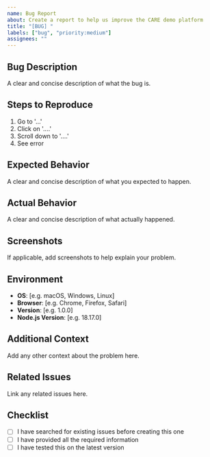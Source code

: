 ```yaml
---
name: Bug Report
about: Create a report to help us improve the CARE demo platform
title: "[BUG] "
labels: ["bug", "priority:medium"]
assignees: ""
---
```


## Bug Description

A clear and concise description of what the bug is.

## Steps to Reproduce

1. Go to '...'
2. Click on '....'
3. Scroll down to '....'
4. See error

## Expected Behavior

A clear and concise description of what you expected to happen.

## Actual Behavior

A clear and concise description of what actually happened.

## Screenshots

If applicable, add screenshots to help explain your problem.

## Environment

- **OS**: [e.g. macOS, Windows, Linux]
- **Browser**: [e.g. Chrome, Firefox, Safari]
- **Version**: [e.g. 1.0.0]
- **Node.js Version**: [e.g. 18.17.0]

## Additional Context

Add any other context about the problem here.

## Related Issues

Link any related issues here.

## Checklist

- [ ] I have searched for existing issues before creating this one
- [ ] I have provided all the required information
- [ ] I have tested this on the latest version
